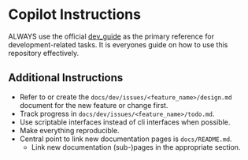 # Copilot Instructions

ALWAYS use the official [dev_guide](../docs/dev_guide.md) as the primary reference for development-related tasks.
It is everyones guide on how to use this repository effectively.

## Additional Instructions
- Refer to or create the `docs/dev/issues/<feature_name>/design.md` document for the new feature or change first.
- Track progress in `docs/dev/issues/<feature_name>/todo.md`.
- Use scriptable interfaces instead of cli interfaces when possible.
- Make everything reproducible.
- Central point to link new documentation pages is `docs/README.md`.
  - Link new documentation (sub-)pages in the appropriate section.

